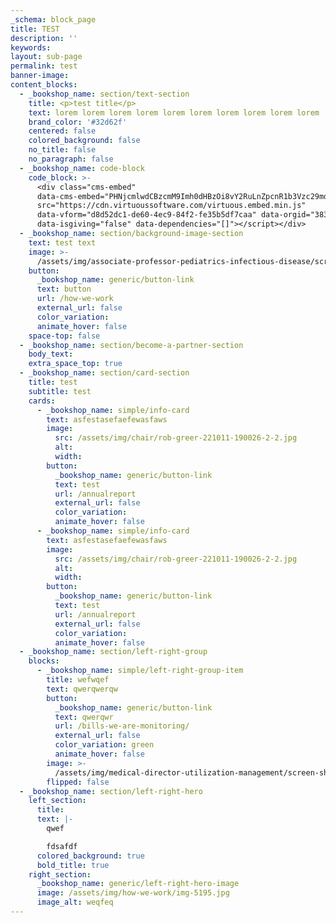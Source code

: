```yaml
---
_schema: block_page
title: TEST
description: ''
keywords:
layout: sub-page
permalink: test
banner-image:
content_blocks:
  - _bookshop_name: section/text-section
    title: <p>test title</p>
    text: lorem lorem lorem lorem lorem lorem lorem lorem lorem lorem
    brand_color: '#32d62f'
    centered: false
    colored_background: false
    no_title: false
    no_paragraph: false
  - _bookshop_name: code-block
    code_block: >-
      <div class="cms-embed"
      data-cms-embed="PHNjcmlwdCBzcmM9Imh0dHBzOi8vY2RuLnZpcnR1b3Vzc29mdHdhcmUuY29tL3ZpcnR1b3VzLmVtYmVkLm1pbi5qcyIgZGF0YS12Zm9ybT0iZDhkNTJkYzEtZGU2MC00ZWM5LTg0ZjItZmUzNWI1ZGY3Y2FhIiBkYXRhLW9yZ0lkPSIzODMyIiBkYXRhLWlzR2l2aW5nPSJmYWxzZSIgZGF0YS1kZXBlbmRlbmNpZXM9IltdIj48L3NjcmlwdD4="><script
      src="https://cdn.virtuoussoftware.com/virtuous.embed.min.js"
      data-vform="d8d52dc1-de60-4ec9-84f2-fe35b5df7caa" data-orgid="3832"
      data-isgiving="false" data-dependencies="[]"></script></div>
  - _bookshop_name: section/background-image-section
    text: test text
    image: >-
      /assets/img/associate-professor-pediatrics-infectious-disease/screen-shot-2022-11-10-at-11-28-53-am.png
    button:
      _bookshop_name: generic/button-link
      text: button
      url: /how-we-work
      external_url: false
      color_variation:
      animate_hover: false
    space-top: false
  - _bookshop_name: section/become-a-partner-section
    body_text:
    extra_space_top: true
  - _bookshop_name: section/card-section
    title: test
    subtitle: test
    cards:
      - _bookshop_name: simple/info-card
        text: asfestasefaefewasfaws
        image:
          src: /assets/img/chair/rob-greer-221011-190026-2-2.jpg
          alt:
          width:
        button:
          _bookshop_name: generic/button-link
          text: test
          url: /annualreport
          external_url: false
          color_variation:
          animate_hover: false
      - _bookshop_name: simple/info-card
        text: asfestasefaefewasfaws
        image:
          src: /assets/img/chair/rob-greer-221011-190026-2-2.jpg
          alt:
          width:
        button:
          _bookshop_name: generic/button-link
          text: test
          url: /annualreport
          external_url: false
          color_variation:
          animate_hover: false
  - _bookshop_name: section/left-right-group
    blocks:
      - _bookshop_name: simple/left-right-group-item
        title: wefwqef
        text: qwerqwerqw
        button:
          _bookshop_name: generic/button-link
          text: qwerqwr
          url: /bills-we-are-monitoring/
          external_url: false
          color_variation: green
          animate_hover: false
        image: >-
          /assets/img/medical-director-utilization-management/screen-shot-2022-11-10-at-11-19-39-am.png
        flipped: false
  - _bookshop_name: section/left-right-hero
    left_section:
      title:
      text: |-
        qwef

        fdsafdf
      colored_background: true
      bold_title: true
    right_section:
      _bookshop_name: generic/left-right-hero-image
      image: /assets/img/how-we-work/img-5195.jpg
      image_alt: weqfeq
---
```

